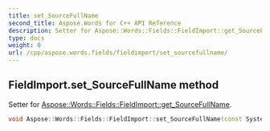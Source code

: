```yaml
---
title: set_SourceFullName
second_title: Aspose.Words for C++ API Reference
description: Setter for Aspose::Words::Fields::FieldImport::get_SourceFullName. 
type: docs
weight: 0
url: /cpp/aspose.words.fields/fieldimport/set_sourcefullname/
---
```

## FieldImport.set_SourceFullName method


Setter for [Aspose::Words::Fields::FieldImport::get_SourceFullName](./get_sourcefullname/).

```cpp
void Aspose::Words::Fields::FieldImport::set_SourceFullName(const System::String &value)
```

